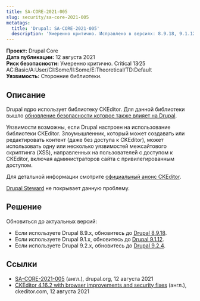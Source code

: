 ```yaml
---
title: SA-CORE-2021-005
slug: security/sa-core-2021-005
metatags:
  title: 'Drupal: SA-CORE-2021-005'
  description: 'Умеренно критично. Исправлено в версиях: 8.9.18, 9.1.12, 9.2.4.'
---
```


**Проект:** Drupal Core\
**Дата публикации:** 12 августа 2021\
**Риск безопасности:** Умеренно критично. Critical 13∕25 AC:Basic/A:User/CI:Some/II:Some/E:Theoretical/TD:Default\
**Уязвимость:** Сторонние библиотеки.

## Описание

Drupal ядро использует библиотеку CKEditor. Для данной библиотеки вышло [обновление безопасности которое также влияет на Drupal](https://ckeditor.com/blog/ckeditor-4.16.2-with-browser-improvements-and-security-fixes/).

Уязвимости возможны, если Drupal настроен на использование библиотеки CKEditor. Злоумышленник, который может создавать или редактировать контент (даже без доступа к CKEditor), может использовать одну или несколько уязвимостей межсайтового скриптинга (XSS), направленных на пользователей с доступом к CKEditor, включая администраторов сайта с привилегированным доступом.

Для детальной информации смотрите [официальный анонс CKEditor](https://ckeditor.com/blog/ckeditor-4.16.2-with-browser-improvements-and-security-fixes/).

[Drupal Steward](https://www.drupal.org/steward) не покрывает данную проблему.

## Решение

Обновиться до актуальных версий:

- Если используете Drupal 8.9.x, обновитесь до [Drupal 8.9.18](../../../releases/8/8.9.x/8.9.18/index.md).
- Если используете Drupal 9.1.x, обновитесь до [Drupal 9.1.12](../../../releases/9/9.1.x/9.1.12/index.md).
- Если используете Drupal 9.2.x, обновитесь до [Drupal 9.2.4](../../../releases/9/9.2.x/9.2.4/index.md).

## Ссылки

- [SA-CORE-2021-005](https://www.drupal.org/sa-core-2021-005) (англ.), drupal.org, 12 августа 2021
- [CKEditor 4.16.2 with browser improvements and security fixes](https://ckeditor.com/blog/ckeditor-4.16.2-with-browser-improvements-and-security-fixes/) (англ.), ckeditor.com, 12 августа 2021
